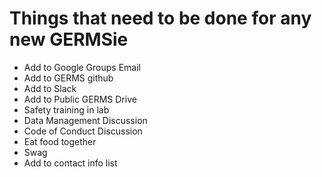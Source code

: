 # Things that need to be done for any new GERMSie

- Add to Google Groups Email
- Add to GERMS github
- Add to Slack
- Add to Public GERMS Drive
- Safety training in lab
- Data Management Discussion
- Code of Conduct Discussion
- Eat food together
- Swag
- Add to contact info list 

